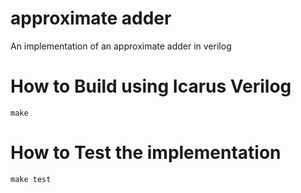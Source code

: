 # approximate adder
An implementation of an approximate adder in verilog

# How to Build using Icarus Verilog
```
make
```

# How to Test the implementation
```
make test
```